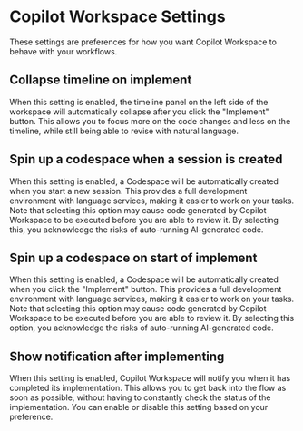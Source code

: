 # Copilot Workspace Settings

These settings are preferences for how you want Copilot Workspace to behave with your workflows.

## Collapse timeline on implement

When this setting is enabled, the timeline panel on the left side of the workspace will automatically collapse after you click the "Implement" button. This allows you to focus more on the code changes and less on the timeline, while still being able to revise with natural language.

## Spin up a codespace when a session is created

When this setting is enabled, a Codespace will be automatically created when you start a new session. This provides a full development environment with language services, making it easier to work on your tasks. Note that selecting this option may cause code generated by Copilot Workspace to be executed before you are able to review it. By selecting this, you acknowledge the risks of auto-running AI-generated code.

## Spin up a codespace on start of implement

When this setting is enabled, a Codespace will be automatically created when you click the "Implement" button. This provides a full development environment with language services, making it easier to work on your tasks. Note that selecting this option may cause code generated by Copilot Workspace to be executed before you are able to review it. By selecting this option, you acknowledge the risks of auto-running AI-generated code.

## Show notification after implementing

When this setting is enabled, Copilot Workspace will notify you when it has completed its implementation. This allows you to get back into the flow as soon as possible, without having to constantly check the status of the implementation. You can enable or disable this setting based on your preference.
